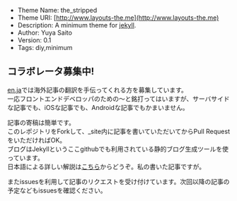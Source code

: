 * Theme Name: the\_stripped
* Theme URI: [http://www.layouts-the.me](http://www.layouts-the.me)
* Description: A minimum theme for [jekyll](https://github.com/mojombo/jekyll).
* Author: Yuya Saito
* Version: 0.1
* Tags: diy,minimum

## コラボレータ募集中!

[en.ja](http://enja.studiomohawk.com/)では海外記事の翻訳を手伝ってくれる方を募集しています。  
一応フロントエンドデベロッパのための〜と銘打ってはいますが、サーバサイドな記事でも、iOSな記事でも、Androidな記事でもかまいません。  

記事の寄稿は簡単です。  
このレポジトリをForkして、\_site内に記事を書いていただいてからPull
RequestをいただければOK。  
ブログはJekyllというここgithubでも利用されている静的ブログ生成ツールを使っています。  
日本語による詳しい解説は[こちら](http://css.studiomohawk.com/jekyll/2011/06/11/jekyll/)からどうぞ。私の書いた記事ですが。

またissuesを利用して記事のリクエストを受け付けています。次回以降の記事の予定などもissuesを確認ください。
